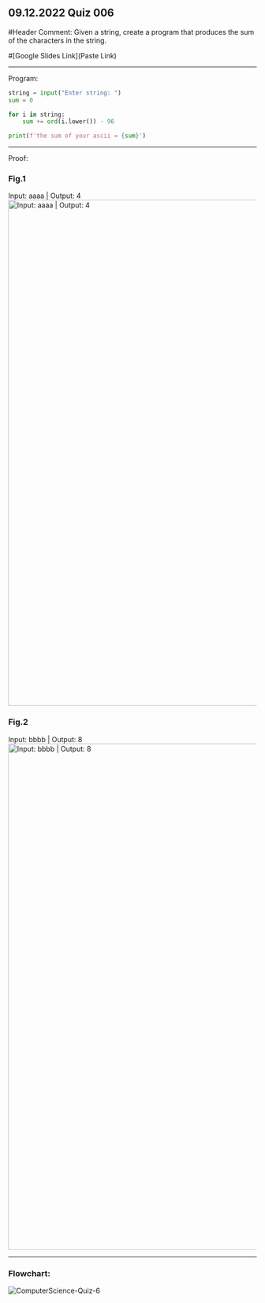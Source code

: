 ## 09.12.2022 Quiz 006

#Header Comment: Given a string, create a program that produces the sum of the characters in the string.

#[Google Slides Link](Paste Link)


------------------------------------------------------------------------

Program:
```.py
string = input("Enter string: ")
sum = 0

for i in string:
    sum += ord(i.lower()) - 96

print(f'the sum of your ascii = {sum}')
```

------------------------------------------------------------------------

Proof:
### Fig.1
Input: aaaa | Output: 4
<img width="1026" alt="Input: aaaa | Output: 4" src="https://user-images.githubusercontent.com/112055140/195841290-faa30dcd-2646-4321-8f0c-d4a6c9fa05cf.png">


### Fig.2
Input: bbbb | Output: 8
<img width="1027" alt="Input: bbbb | Output: 8" src="https://user-images.githubusercontent.com/112055140/195841299-0d33b9a6-18ed-47a2-a638-ae22678c077f.png">


------------------------------------------------------------------------

### Flowchart:
![ComputerScience-Quiz-6](https://user-images.githubusercontent.com/112055140/195841318-0abc51c4-176c-4352-ab30-9015dcbd3440.jpg)

